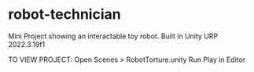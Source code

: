 # robot-technician
Mini Project showing an interactable toy robot. Built in Unity URP 2022.3.19f1

TO VIEW PROJECT:
  Open Scenes > RobotTorture.unity
  Run Play in Editor

